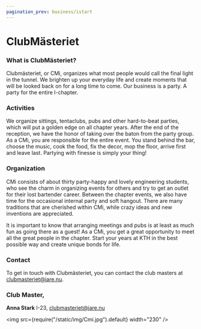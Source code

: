 ```yaml
---
pagination_prev: business/istart
---
```

# ClubMästeriet

### What is ClubMästeriet?

Clubmästeriet, or CMi, organizes what most people would call the final light in the tunnel. We brighten up your everyday life and create moments that will be looked back on for a long time to come. Our business is a party. A party for the entire I-chapter.

### Activities

We organize sittings, tentaclubs, pubs and other hard-to-beat parties, which will put a golden edge on all chapter years. After the end of the reception, we have the honor of taking over the baton from the party group. As a CMi, you are responsible for the entire event. You stand behind the bar, choose the music, cook the food, fix the decor, mop the floor, arrive first and leave last. Partying with finesse is simply your thing!

### Organization

CMi consists of about thirty party-happy and lovely engineering students, who see the charm in organizing events for others and try to get an outlet for their lost bartender career. Between the chapter events, we also have time for the occasional internal party and soft hangout. There are many traditions that are cherished within CMi, while crazy ideas and new inventions are appreciated.

It is important to know that arranging meetings and pubs is at least as much fun as going there as a guest! As a CMi, you get a great opportunity to meet all the great people in the chapter. Start your years at KTH in the best possible way and create unique bonds for life.

### Contact

To get in touch with Clubmästeriet, you can contact the club masters at clubmasteriet@iare.nu.

### Club Master,
__Anna Stark__ I-23, clubmasteriet@iare.nu


<img src={require("/static/img/Cmi.jpg").default} width="230" />